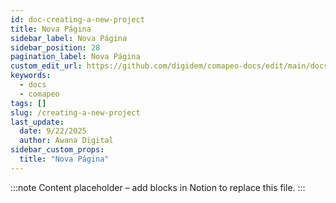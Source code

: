 ```yaml
---
id: doc-creating-a-new-project
title: Nova Página
sidebar_label: Nova Página
sidebar_position: 28
pagination_label: Nova Página
custom_edit_url: https://github.com/digidem/comapeo-docs/edit/main/docs/managing-projects/creating-a-new-project.md
keywords:
  - docs
  - comapeo
tags: []
slug: /creating-a-new-project
last_update:
  date: 9/22/2025
  author: Awana Digital
sidebar_custom_props:
  title: "Nova Página"
---
```


<!-- Placeholder content generated automatically because the Notion page is missing a Website Block. -->

:::note
Content placeholder – add blocks in Notion to replace this file.
:::
